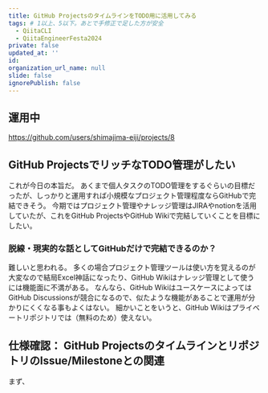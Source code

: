 ```yaml
---
title: GitHub ProjectsのタイムラインをTODO用に活用してみる
tags: # 1以上、5以下。あとで手修正で足した方が安全
  - QiitaCLI
  - QiitaEngineerFesta2024
private: false
updated_at: ''
id: 
organization_url_name: null
slide: false
ignorePublish: false
---
```


## 運用中
https://github.com/users/shimajima-eiji/projects/8

## GitHub ProjectsでリッチなTODO管理がしたい
これが今日の本旨だ。
あくまで個人タスクのTODO管理をするぐらいの目標だったが、しっかりと運用すれば小規模なプロジェクト管理程度ならGitHubで完結できそう。
今期ではプロジェクト管理やナレッジ管理はJIRAやnotionを活用していたが、これをGitHub ProjectsやGitHub Wikiで完結していくことを目標にしたい。

### 脱線・現実的な話としてGitHubだけで完結できるのか？
難しいと思われる。
多くの場合プロジェクト管理ツールは使い方を覚えるのが大変なので結局Excel神話になったり、GitHub Wikiはナレッジ管理として使うには機能面に不満がある。
なんなら、GitHub WikiはユースケースによってはGitHub Discussionsが競合になるので、似たような機能があることで運用が分かりにくくなる事もよくはない。
細かいことをいうと、GitHub Wikiはプライベートリポジトリでは（無料のため）使えない。

## 仕様確認： GitHub ProjectsのタイムラインとリポジトリのIssue/Milestoneとの関連
まず、

